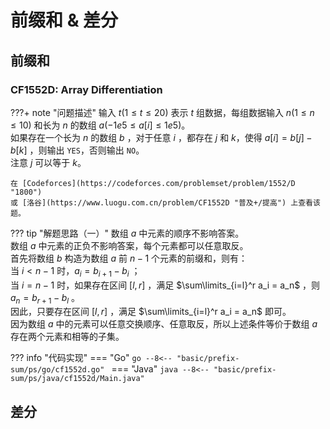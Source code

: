 # 前缀和 & 差分

## 前缀和

### CF1552D: Array Differentiation

???+ note "问题描述"
    输入 $t(1≤t≤20)$ 表示 $t$ 组数据，每组数据输入 $n(1≤n≤10)$ 和长为 $n$ 的数组 $a(-1e5≤a[i]≤1e5)$。<br>
    如果存在一个长为 $n$ 的数组 $b$ ，对于任意 $i$ ，都存在 $j$ 和 $k$，使得 $a[i]=b[j]-b[k]$ ，则输出 `YES`，否则输出 `NO`。<br>
    注意 $j$ 可以等于 $k$。

    在 [Codeforces](https://codeforces.com/problemset/problem/1552/D "1800")
    或 [洛谷](https://www.luogu.com.cn/problem/CF1552D "普及+/提高") 上查看该题。

??? tip "解题思路（一）"
    数组 $a$ 中元素的顺序不影响答案。<br>
    数组 $a$ 中元素的正负不影响答案，每个元素都可以任意取反。<br>
    首先将数组 $b$ 构造为数组 $a$ 前 $n-1$ 个元素的前缀和，则有：<br>
    当 $i < n-1$ 时，$a_i = b_{i+1} - b_i$ ；<br>
    当 $i = n-1$ 时，如果存在区间 $[l, r]$ ，满足 $\sum\limits_{i=l}^r a_i = a_n$ ，则 $a_n = b_{r+1} - b_l$ 。<br>
    因此，只要存在区间 $[l, r]$ ，满足 $\sum\limits_{i=l}^r a_i = a_n$ 即可。<br>
    因为数组 $a$ 中的元素可以任意交换顺序、任意取反，所以上述条件等价于数组 $a$ 存在两个元素和相等的子集。

??? info "代码实现"
    === "Go"
        ```go
        --8<-- "basic/prefix-sum/ps/go/cf1552d.go"
        ```
    === "Java"
        ```java
        --8<-- "basic/prefix-sum/ps/java/cf1552d/Main.java"
        ```

## 差分
